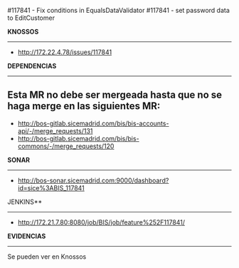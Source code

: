 #117841 - Fix conditions in EqualsDataValidator
#117841 - set password data to EditCustomer
  

**KNOSSOS** 

---

- http://172.22.4.78/issues/117841 

  

**DEPENDENCIAS** 

---

Esta MR no debe ser mergeada hasta que no se haga merge en las siguientes MR:
- 
- http://bos-gitlab.sicemadrid.com/bis/bis-accounts-api/-/merge_requests/131
- http://bos-gitlab.sicemadrid.com/bis/bis-commons/-/merge_requests/120

  

**SONAR** 

---

- http://bos-sonar.sicemadrid.com:9000/dashboard?id=sice%3ABIS_117841

  

JENKINS** 

---

- http://172.21.7.80:8080/job/BIS/job/feature%252F117841/

  

**EVIDENCIAS**

---

Se pueden ver en Knossos 

 